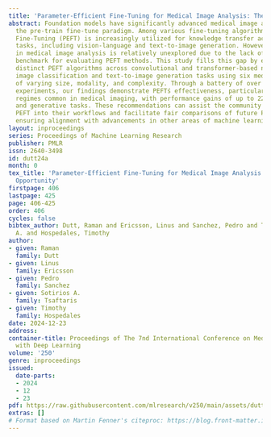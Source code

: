 ```yaml
---
title: 'Parameter-Efficient Fine-Tuning for Medical Image Analysis: The Missed Opportunity'
abstract: Foundation models have significantly advanced medical image analysis through
  the pre-train fine-tune paradigm. Among various fine-tuning algorithms, Parameter-Efficient
  Fine-Tuning (PEFT) is increasingly utilized for knowledge transfer across diverse
  tasks, including vision-language and text-to-image generation. However, its application
  in medical image analysis is relatively unexplored due to the lack of a structured
  benchmark for evaluating PEFT methods. This study fills this gap by evaluating 17
  distinct PEFT algorithms across convolutional and transformer-based networks on
  image classification and text-to-image generation tasks using six medical datasets
  of varying size, modality, and complexity. Through a battery of over 700 controlled
  experiments, our findings demonstrate PEFTś effectiveness, particularly in low data
  regimes common in medical imaging, with performance gains of up to 22% in discriminative
  and generative tasks. These recommendations can assist the community in incorporating
  PEFT into their workflows and facilitate fair comparisons of future PEFT methods,
  ensuring alignment with advancements in other areas of machine learning and AI.
layout: inproceedings
series: Proceedings of Machine Learning Research
publisher: PMLR
issn: 2640-3498
id: dutt24a
month: 0
tex_title: 'Parameter-Efficient Fine-Tuning for Medical Image Analysis: The Missed
  Opportunity'
firstpage: 406
lastpage: 425
page: 406-425
order: 406
cycles: false
bibtex_author: Dutt, Raman and Ericsson, Linus and Sanchez, Pedro and Tsaftaris, Sotirios
  A. and Hospedales, Timothy
author:
- given: Raman
  family: Dutt
- given: Linus
  family: Ericsson
- given: Pedro
  family: Sanchez
- given: Sotirios A.
  family: Tsaftaris
- given: Timothy
  family: Hospedales
date: 2024-12-23
address:
container-title: Proceedings of The 7nd International Conference on Medical Imaging
  with Deep Learning
volume: '250'
genre: inproceedings
issued:
  date-parts:
  - 2024
  - 12
  - 23
pdf: https://raw.githubusercontent.com/mlresearch/v250/main/assets/dutt24a/dutt24a.pdf
extras: []
# Format based on Martin Fenner's citeproc: https://blog.front-matter.io/posts/citeproc-yaml-for-bibliographies/
---
```

